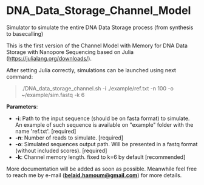 # DNA_Data_Storage_Channel_Model

Simulator to simulate the entire DNA Data Storage process (from synthesis to basecalling)


This is the first version of the Channel Model with Memory for DNA Data Storage with Nanopore Sequencing based on Julia (https://julialang.org/downloads/).

After setting Julia correctly, simulations can be launched using next command:

> ./DNA_data_storage_channel.sh -i ./example/ref.txt -n 100 -o ~/example/sim.fastq -k 6
	
**Parameters**:

 * **-i**:  Path to the input sequence (should be on fasta format) to simulate. An example of such sequence is available on "example" folder with the name 'ref.txt'. [required]
 * **-n**:  Number of reads to simulate. [required]
 * **-o**:  Simulated sequences output path. Will be presented in a fastq format (without included scores). [required]
 * **-k**:  Channel memory length.  fixed to k=6 by default [recommended]
	
More documentation will be added as soon as possible. Meanwhile feel free to reach me by e-mail (**belaid.hamoum@gmail.com**) for more details.
